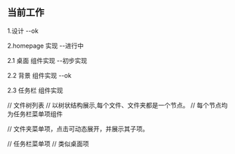 ## 当前工作

 1.设计 --ok

 2.homepage 实现
    --进行中

   2.1 桌面 组件实现 --初步实现

   2.2 背景 组件实现 --ok

   2.3 任务栏 组件实现 


// 文件树列表
  // 以树状结构展示,每个文件、文件夹都是一个节点。
  // 每个节点均为任务栏菜单项组件

  // 文件夹菜单项，点击可动态展开，并展示其子项。

// 任务栏菜单项
  // 类似桌面项